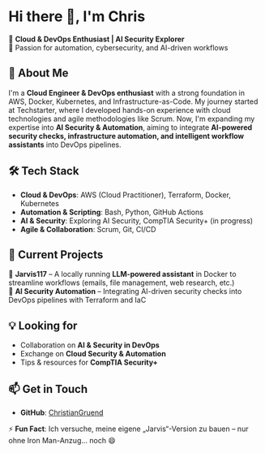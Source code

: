 


# Hi there 👋, I'm Chris 

🔹 **Cloud & DevOps Enthusiast | AI Security Explorer**  
🔹 Passion for automation, cybersecurity, and AI-driven workflows  

## 🚀 About Me  
I'm a **Cloud Engineer & DevOps enthusiast** with a strong foundation in AWS, Docker, Kubernetes, and Infrastructure-as-Code. My journey started at Techstarter, where I developed hands-on experience with cloud technologies and agile methodologies like Scrum. Now, I'm expanding my expertise into **AI Security & Automation**, aiming to integrate **AI-powered security checks, infrastructure automation, and intelligent workflow assistants** into DevOps pipelines.  

## 🛠️ Tech Stack  
- **Cloud & DevOps**: AWS (Cloud Practitioner), Terraform, Docker, Kubernetes  
- **Automation & Scripting**: Bash, Python, GitHub Actions  
- **AI & Security**: Exploring AI Security, CompTIA Security+ (in progress)  
- **Agile & Collaboration**: Scrum, Git, CI/CD  

## 📂 Current Projects  
🚀 **Jarvis117** – A locally running **LLM-powered assistant** in Docker to streamline workflows (emails, file management, web research, etc.)  
🔐 **AI Security Automation** – Integrating AI-driven security checks into DevOps pipelines with Terraform and IaC  

## 💡 Looking for  
- Collaboration on **AI & Security in DevOps**  
- Exchange on **Cloud Security & Automation**  
- Tips & resources for **CompTIA Security+**  

## 📫 Get in Touch  
- **GitHub**: [ChristianGruend](https://github.com/ChristianGruend)  

⚡ **Fun Fact**: Ich versuche, meine eigene „Jarvis“-Version zu bauen – nur ohne Iron Man-Anzug… noch 😄
